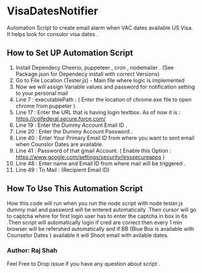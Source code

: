 # VisaDatesNotifier
Automation Script to create email alarm when VAC dates available US Visa. It helps look for consulor visa dates .

## How to Set UP Automation Script

1. Install Dependecy Cheerio, puppeteer , cron , nodemailer . (See Package.json for Dependecy install with correct Versions)
2. Go to File Location (Tester.js) - Main file where logic is implemented
3. Now we will assign Variable values and password for notification setting to your personal mail
4. Line 7 : executablePath : ( Enter the location of chrome.exe file to open chrome from puppeter ).
5. Line 17 : Enter the URL that is having login textbox. As of now it is : https://cgifederal.secure.force.com/
6. Line 19 : Enter the Dummy Account Email ID .
7. Line 20 : Enter the Dummy Account Password .
8. Line 40 : Enter Your Primary Email ID from where you want to sent email when Counslor Dates are available.
9. Line 41 : Password of that gmail Account. ( Enable this Option :  https://www.google.com/settings/security/lesssecureapps )
10. Line 48 : Enter name and Email ID from where mail will be triggered .
11. Line 49 : To  Mail : (Recipient Email ID)

## How To Use This Automation Script 
How this code will run when you run the node script with node tester.js 
dummy mail and password will be entered automatically .Then cursor will go to captcha where for first login 
user has to enter the captcha in box in 6s .Then script will automatically login if cred are correct then every 1 min browser will be 
refershed automatically and if BB (Blue Box is available with Counselor Dates ) available it will Shoot email with avilable dates.


### Author: Raj Shah
Feel Free to Drop issue if you have any question about script .
